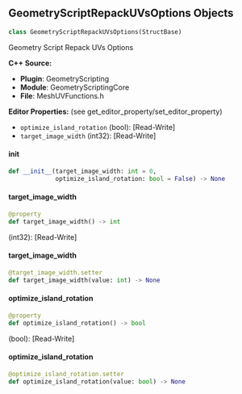 ## GeometryScriptRepackUVsOptions Objects

```python
class GeometryScriptRepackUVsOptions(StructBase)
```

Geometry Script Repack UVs Options

**C++ Source:**

- **Plugin**: GeometryScripting
- **Module**: GeometryScriptingCore
- **File**: MeshUVFunctions.h

**Editor Properties:** (see get_editor_property/set_editor_property)

- ``optimize_island_rotation`` (bool):  [Read-Write]
- ``target_image_width`` (int32):  [Read-Write]

<a id="unreal.GeometryScriptRepackUVsOptions.__init__"></a>

#### __init__

```python
def __init__(target_image_width: int = 0,
             optimize_island_rotation: bool = False) -> None
```

<a id="unreal.GeometryScriptRepackUVsOptions.target_image_width"></a>

#### target_image_width

```python
@property
def target_image_width() -> int
```

(int32):  [Read-Write]

<a id="unreal.GeometryScriptRepackUVsOptions.target_image_width"></a>

#### target_image_width

```python
@target_image_width.setter
def target_image_width(value: int) -> None
```

<a id="unreal.GeometryScriptRepackUVsOptions.optimize_island_rotation"></a>

#### optimize_island_rotation

```python
@property
def optimize_island_rotation() -> bool
```

(bool):  [Read-Write]

<a id="unreal.GeometryScriptRepackUVsOptions.optimize_island_rotation"></a>

#### optimize_island_rotation

```python
@optimize_island_rotation.setter
def optimize_island_rotation(value: bool) -> None
```

<a id="unreal.GeometryScriptLayoutUVsOptions"></a>